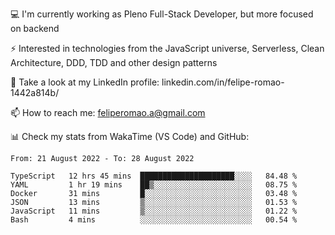 💻 I'm currently working as Pleno Full-Stack Developer, but more focused on backend

⚡ Interested in technologies from the JavaScript universe, Serverless, Clean Architecture, DDD, TDD and other design patterns

👥 Take a look at my LinkedIn profile: linkedin.com/in/felipe-romao-1442a814b/

📫 How to reach me: feliperomao.a@gmail.com

📊 Check my stats from WakaTime (VS Code) and GitHub:

<!--START_SECTION:waka-->

```text
From: 21 August 2022 - To: 28 August 2022

TypeScript   12 hrs 45 mins  █████████████████████░░░░   84.48 %
YAML         1 hr 19 mins    ██▒░░░░░░░░░░░░░░░░░░░░░░   08.75 %
Docker       31 mins         █░░░░░░░░░░░░░░░░░░░░░░░░   03.48 %
JSON         13 mins         ▒░░░░░░░░░░░░░░░░░░░░░░░░   01.53 %
JavaScript   11 mins         ▒░░░░░░░░░░░░░░░░░░░░░░░░   01.22 %
Bash         4 mins          ░░░░░░░░░░░░░░░░░░░░░░░░░   00.54 %
```

<!--END_SECTION:waka-->
